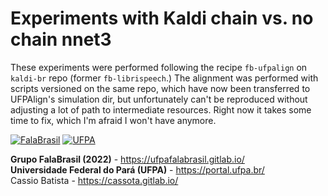 # Experiments with Kaldi chain vs. no chain nnet3

These experiments were performed following the recipe `fb-ufpalign` on
`kaldi-br` repo (former `fb-librispeech`.)
The alignment was performed with scripts versioned on the same
repo, which have now been transferred to UFPAlign's simulation dir, but
unfortunately can't be reproduced without adjusting a lot of path to
intermediate resources.
Right now it takes some time to fix, which I'm afraid I won't have anymore.


[![FalaBrasil](https://gitlab.com/falabrasil/avatars/-/raw/main/logo_fb_git_footer.png)](https://ufpafalabrasil.gitlab.io/ "Visite o site do Grupo FalaBrasil") [![UFPA](https://gitlab.com/falabrasil/avatars/-/raw/main/logo_ufpa_git_footer.png)](https://portal.ufpa.br/ "Visite o site da UFPA")

__Grupo FalaBrasil (2022)__ - https://ufpafalabrasil.gitlab.io/      
__Universidade Federal do Pará (UFPA)__ - https://portal.ufpa.br/     
Cassio Batista - https://cassota.gitlab.io/    
